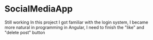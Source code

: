 # SocialMediaApp

Still working
In this project I got familiar with the login system, I became more natural in programming in Angular, I need to finish the "like" and "delete post" button
